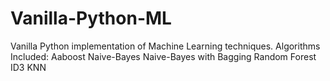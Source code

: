 # Vanilla-Python-ML
Vanilla Python implementation of Machine Learning techniques.
Algorithms Included:
Aaboost
Naive-Bayes
Naive-Bayes with Bagging
Random Forest
ID3
KNN
